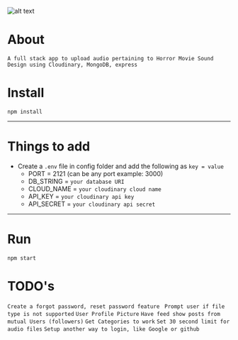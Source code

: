 ![alt text](https://github.com/ForLoopNelson/Sounds-Spooky/blob/main/icons8-horror-64.png?raw=true)

# About

`A full stack app to upload audio pertaining to Horror Movie Sound Design using Cloudinary, MongoDB, express`

# Install

`npm install`

---

# Things to add

- Create a `.env` file in config folder and add the following as `key = value`
  - PORT = 2121 (can be any port example: 3000)
  - DB_STRING = `your database URI`
  - CLOUD_NAME = `your cloudinary cloud name`
  - API_KEY = `your cloudinary api key`
  - API_SECRET = `your cloudinary api secret`

---

# Run

`npm start`

# TODO's

`Create a forgot password, reset password feature`
` Prompt user if file type is not supported`
`User Profile Picture`
`Have feed show posts from mutual Users (followers)`
`Get Categories to work`
`Set 30 second limit for audio files`
`Setup another way to login, like Google or github`
